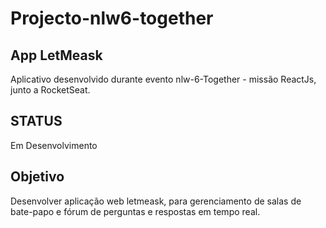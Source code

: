# Projecto-nlw6-together

## App LetMeask
Aplicativo desenvolvido durante evento nlw-6-Together - missão ReactJs, junto a RocketSeat.

## STATUS
Em Desenvolvimento

## Objetivo
Desenvolver aplicação web letmeask, para gerenciamento de salas de bate-papo e fórum de perguntas e respostas em tempo real.  
